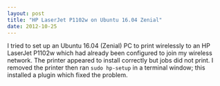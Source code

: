 ```yaml
---
layout: post
title: "HP LaserJet P1102w on Ubuntu 16.04 Zenial"
date: 2012-10-25
---
```


I tried to set up an Ubuntu 16.04 (Zenial) PC to print wirelessly to an HP LaserJet P1102w which had already been configured to join my wireless network. The printer appeared to install correctly but jobs did not print. I removed the printer then ran `sudo hp-setup` in a terminal window; this installed a plugin which fixed the problem.
